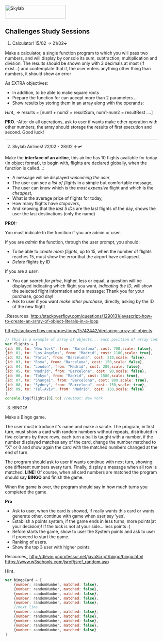 <img src="http://www.skylabcoders.com/images/403/default.png" alt="Skylab" style="width:200px;height:45px;">

## Challenges Study Sessions
 
1) Calculator! 15/02 -> 21/02➗

Make a calculator, a single function program to which you will pass two numbers, and will display by console its sum, subtraction, multiplication and division. The results should be shown only with 3 decimals at most (if exist...) and contemplate that if, the user enters anything other thing than numbers, it should show an error

As EXTRA objectives:

- In addition, to be able to make square roots
- Prepare the function for can accept more than 2 parameters...
- Show results by storing them in an array along with the operands:

*Hint_* => results = [num1 + num2 = resultSum, num1-num2 = resultRest ....]

**PRO.**
-After do all operations, ask to user if wants make other operation with other numbers, the array should storage the results of first execution and second.
Good luck!

---

2) Skylab Airlines! 22/02 - 28/02 ✈️🛩

Make the **interface of an airline**, this airline has 10 flights available for today (In object format), to begin with, flights are declared globally, when the function is called...:
- A message will be displayed *welcoming the user*,
- The user can see a *list of flights* in a simple but comfortable message,
- The user can know which is the *most expensive* flight and which is the *cheapest*,
- What is the average price of flights for today,
- How many flights have *stopovers*,
- And knowing that the *last 5 IDs* are the last flights of the day, shows the user the last destinations (only the name)

**PRO!:**

You must indicate to the function if you are admin or user. 

If you are *admin* the function, through the user prompt, you should:
- To be able to *create more flights*, up to 15, when the number of flights reaches 15, must show the error that the airport have collapsed.
- *Delete* flights by ID

If you are a *user*:
- You can s*earch for price*, higher, less or equal, a question will be displayed indicating which flight you want, *indicating the ID*, will show the selected flight information and a message: Thank you for your purchase, good day!
- Ask to user if you want *make other purchase*, directly, asking by the ID of the new flight

_Resources:
http://stackoverflow.com/questions/1290131/javascript-how-to-create-an-array-of-object-literals-in-a-loop

http://stackoverflow.com/questions/15742442/declaring-array-of-objects


```javascript
// This is a example of array of objects... each position of array contains one object...
var flights = [
{id: 00, to: "New York", from: "Barcelona", cost: 700,scale: false},
{id: 01, to: "Los Angeles", from: "Madrid", cost: 1100,scale: true},
{id: 02, to: "Paris", from: "Barcelona", cost: 210,scale: false},
{id: 03, to: "Roma", from: "Barcelona", cost: 150,scale: false},
{id: 04, to: "London", from: "Madrid", cost: 200,scale: false},
{id: 05, to: "Madrid", from: "Barcelona", cost: 90,scale: false},
{id: 06, to: "Tokyo", from: "Madrid", cost: 1500,scale: true},
{id: 07, to: "Shangai", from: "Barcelona", cost: 800,scale: true},
{id: 08, to: "Sydney", from: "Barcelona", cost: 150,scale: true},
{id: 09, to: "Tel-Aviv", from: "Madrid", cost: 150,scale: false}
]
console.log(flights[0].to) //output: New York
```

3) BINGO!

Make a Bingo game.

The user must introduce it's name and make a salute.
The program, in first turn, must show a card with random numbers without repeats, distributed in five columns by three rows, each turn a ball is taught with a number, if the number displayed matches any of the card, change the number matched to "X" or 0 and show again the card with the matched numbers changed at the end of turn.

The program should ask to user if wants continue with next turn, showing one different numbers every turn. Finally, display a message when all row is matched. **LINE!**
Of course, when all card numbers are matched the program should say **BINGO** and finish the game.

When the game is over, the program should say in how much turns you completed the game.

**Pro**

- Ask to user, when the card is showed, if really wants this card or wants generate other, continue with game when user say 'yes'.
- Establish a points system, if the game ends in less turns, more points(at your decision)! If the luck is not at your side... less points :(
- Before starts the game, show to user the System points and ask to user if proceed to start the game.
- Ranking of users.
- Show the top 3 user with higher points

Resources_
http://dlevin.pcprofessor.net/javaScript/bingo/bingo.html
https://www.w3schools.com/jsref/jsref_random.asp

Hint_
```javascript
var bingoCard = [
    {number: randomNumber, matched: false},
    {number: randomNumber, matched: false},
    {number: randomNumber, matched: false},
    {number: randomNumber, matched: false},
    {number: randomNumber, matched: false},
    //next line
    {number: randomNumber, matched: false},
    {number: randomNumber, matched: false},
    {number: randomNumber, matched: false},
    {number: randomNumber, matched: false},
    {number: randomNumber, matched: false}
]
```





